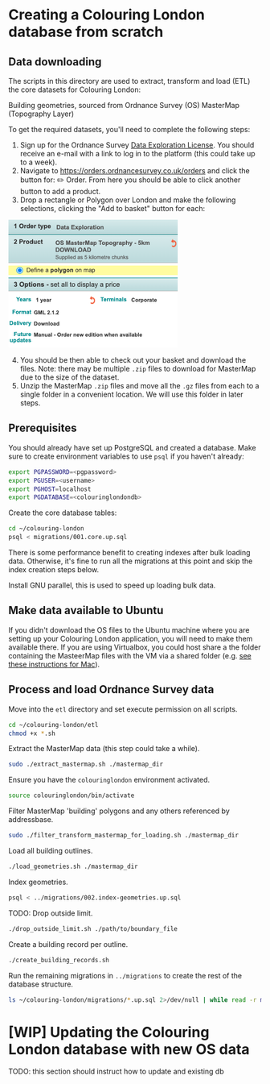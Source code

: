 # Creating a Colouring London database from scratch

## Data downloading

The scripts in this directory are used to extract, transform and load (ETL) the core datasets
for Colouring London:

Building geometries, sourced from Ordnance Survey (OS) MasterMap (Topography Layer)

To get the required datasets, you'll need to complete the following steps:

1. Sign up for the Ordnance Survey [Data Exploration License](https://www.ordnancesurvey.co.uk/business-government/licensing-agreements/data-exploration-sign-up). You should receive an e-mail with a link to log in to the platform (this could take  up to a week).
2. Navigate to https://orders.ordnancesurvey.co.uk/orders and click the button for: ✏️ Order. From here you should be able to click another button to add a product.
3. Drop a rectangle or Polygon over London and make the following selections, clicking the "Add to basket" button for each:

![](screenshot/MasterMap.png)
<p></p>

4. You should be then able to check out your basket and download the files. Note: there may be multiple `.zip` files to download for MasterMap due to the size of the dataset.
6. Unzip the MasterMap `.zip` files and move all the `.gz` files from each to a single folder in a convenient location. We will use this folder in later steps.

## Prerequisites

You should already have set up PostgreSQL and created a database. Make sure to create environment variables to use `psql` if you haven't already:

```bash
export PGPASSWORD=<pgpassword>
export PGUSER=<username>
export PGHOST=localhost
export PGDATABASE=<colouringlondondb>
```

Create the core database tables:

```bash
cd ~/colouring-london
psql < migrations/001.core.up.sql
```

There is some performance benefit to creating indexes after bulk loading data.
Otherwise, it's fine to run all the migrations at this point and skip the index
creation steps below.

Install GNU parallel, this is used to speed up loading bulk data.

## Make data available to Ubuntu

If you didn't download the OS files to the Ubuntu machine where you are setting up your Colouring London application, you will need to make them available there. If you are using Virtualbox, you could host share a the folder containing the MasteerMap files with the VM via a shared folder (e.g. [see these instructions for Mac](https://medium.com/macoclock/share-folder-between-macos-and-ubuntu-4ce84fb5c1ad)).

## Process and load Ordnance Survey data

Move into the `etl` directory and set execute permission on all scripts.

```bash
cd ~/colouring-london/etl
chmod +x *.sh
```

Extract the MasterMap data (this step could take a while).

```bash
sudo ./extract_mastermap.sh ./mastermap_dir
```

<!-- Note: I removed sudo here before because I addd the chmod +x above - now have had to re-add it, unsure why/ what changed -->

<!-- Didn't throw an error - did Ctrl-C after an hour, so I then ran: `sudo rm ~/map_data/*.gml` -->

Ensure you have the `colouringlondon` environment activated.

```bash
source colouringlondon/bin/activate
```

Filter MasterMap 'building' polygons and any others referenced by addressbase.

```bash
sudo ./filter_transform_mastermap_for_loading.sh ./mastermap_dir
```

Load all building outlines.

<!-- I had to edit the below file to set the psql vars before running -->

```bash
./load_geometries.sh ./mastermap_dir
```

Index geometries.

```bash
psql < ../migrations/002.index-geometries.up.sql
```

TODO: Drop outside limit.

<!-- But what is the boundary file? -->

```bash
./drop_outside_limit.sh ./path/to/boundary_file
````

Create a building record per outline.

<!-- I had to edit the below file to set the psql vars before running -->

```bash
./create_building_records.sh
```

<!-- Insert 0.... -->

Run the remaining migrations in `../migrations` to create the rest of the database structure.

```bash
ls ~/colouring-london/migrations/*.up.sql 2>/dev/null | while read -r migration; do psql < $migration; done;
```

# [WIP] Updating the Colouring London database with new OS data

TODO: this section should instruct how to update and existing db